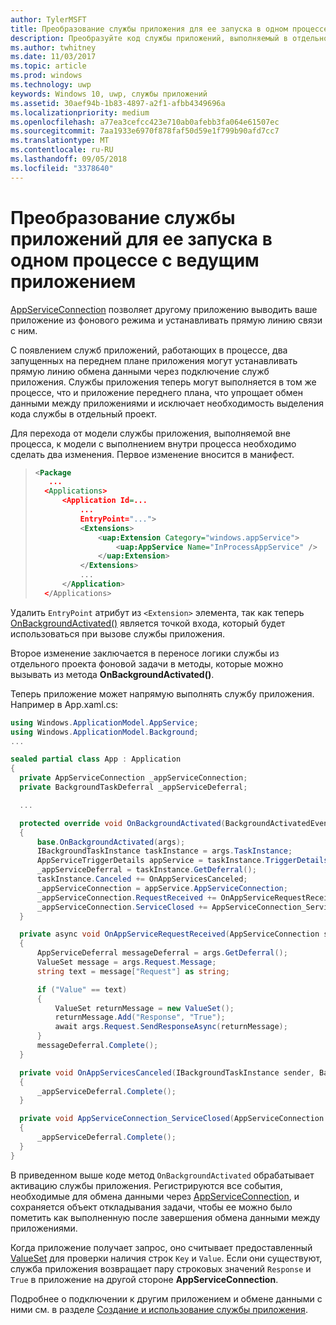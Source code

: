 ```yaml
---
author: TylerMSFT
title: Преобразование службы приложения для ее запуска в одном процессе с основным приложением
description: Преобразуйте код службы приложений, выполняемый в отдельном фоновом процессе, в код, выполняемый в одном процессе с поставщиком службы приложений.
ms.author: twhitney
ms.date: 11/03/2017
ms.topic: article
ms.prod: windows
ms.technology: uwp
keywords: Windows 10, uwp, службы приложений
ms.assetid: 30aef94b-1b83-4897-a2f1-afbb4349696a
ms.localizationpriority: medium
ms.openlocfilehash: a77ea3cefcc423e710ab0afebb3fa064e61507ec
ms.sourcegitcommit: 7aa1933e6970f878faf50d59e1f799b90afd7cc7
ms.translationtype: MT
ms.contentlocale: ru-RU
ms.lasthandoff: 09/05/2018
ms.locfileid: "3378640"
---
```

# <a name="convert-an-app-service-to-run-in-the-same-process-as-its-host-app"></a>Преобразование службы приложений для ее запуска в одном процессе с ведущим приложением

[AppServiceConnection](https://msdn.microsoft.com/library/windows/apps/windows.applicationmodel.appservice.appserviceconnection.aspx) позволяет другому приложению выводить ваше приложение из фонового режима и устанавливать прямую линию связи с ним.

С появлением служб приложений, работающих в процессе, два запущенных на переднем плане приложения могут устанавливать прямую линию обмена данными через подключение служб приложения. Службы приложения теперь могут выполняется в том же процессе, что и приложение переднего плана, что упрощает обмен данными между приложениями и исключает необходимость выделения кода службы в отдельный проект.

Для перехода от модели службы приложения, выполняемой вне процесса, к модели с выполнением внутри процесса необходимо сделать два изменения. Первое изменение вносится в манифест.

> ```xml
> <Package
>    ...
>   <Applications>
>       <Application Id=...
>           ...
>           EntryPoint="...">
>           <Extensions>
>               <uap:Extension Category="windows.appService">
>                   <uap:AppService Name="InProcessAppService" />
>               </uap:Extension>
>           </Extensions>
>           ...
>       </Application>
>   </Applications>
> ```

Удалить `EntryPoint` атрибут из `<Extension>` элемента, так как теперь [OnBackgroundActivated()](https://msdn.microsoft.com/library/windows/apps/windows.ui.xaml.application.onbackgroundactivated.aspx) является точкой входа, который будет использоваться при вызове службы приложения.

Второе изменение заключается в переносе логики службы из отдельного проекта фоновой задачи в методы, которые можно вызывать из метода **OnBackgroundActivated()**.

Теперь приложение может напрямую выполнять службу приложения. Например в App.xaml.cs:

``` cs
using Windows.ApplicationModel.AppService;
using Windows.ApplicationModel.Background;
...

sealed partial class App : Application
{
  private AppServiceConnection _appServiceConnection;
  private BackgroundTaskDeferral _appServiceDeferral;

  ...

  protected override void OnBackgroundActivated(BackgroundActivatedEventArgs args)
  {
      base.OnBackgroundActivated(args);
      IBackgroundTaskInstance taskInstance = args.TaskInstance;
      AppServiceTriggerDetails appService = taskInstance.TriggerDetails as AppServiceTriggerDetails;
      _appServiceDeferral = taskInstance.GetDeferral();
      taskInstance.Canceled += OnAppServicesCanceled;
      _appServiceConnection = appService.AppServiceConnection;
      _appServiceConnection.RequestReceived += OnAppServiceRequestReceived;
      _appServiceConnection.ServiceClosed += AppServiceConnection_ServiceClosed;
  }

  private async void OnAppServiceRequestReceived(AppServiceConnection sender, AppServiceRequestReceivedEventArgs args)
  {
      AppServiceDeferral messageDeferral = args.GetDeferral();
      ValueSet message = args.Request.Message;
      string text = message["Request"] as string;

      if ("Value" == text)
      {
          ValueSet returnMessage = new ValueSet();
          returnMessage.Add("Response", "True");
          await args.Request.SendResponseAsync(returnMessage);
      }
      messageDeferral.Complete();
  }

  private void OnAppServicesCanceled(IBackgroundTaskInstance sender, BackgroundTaskCancellationReason reason)
  {
      _appServiceDeferral.Complete();
  }

  private void AppServiceConnection_ServiceClosed(AppServiceConnection sender, AppServiceClosedEventArgs args)
  {
      _appServiceDeferral.Complete();
  }
}
```

В приведенном выше коде метод `OnBackgroundActivated` обрабатывает активацию службы приложения. Регистрируются все события, необходимые для обмена данными через [AppServiceConnection](https://msdn.microsoft.com/library/windows/apps/windows.applicationmodel.appservice.appserviceconnection.aspx), и сохраняется объект откладывания задачи, чтобы ее можно было пометить как выполненную после завершения обмена данными между приложениями.

Когда приложение получает запрос, оно считывает предоставленный [ValueSet](https://msdn.microsoft.com/library/windows/apps/windows.foundation.collections.valueset.aspx) для проверки наличия строк `Key` и `Value`. Если они существуют, служба приложения возвращает пару строковых значений `Response` и `True` в приложение на другой стороне **AppServiceConnection**.

Подробнее о подключении к другим приложением и обмене данными с ними см. в разделе [Создание и использование службы приложения](https://msdn.microsoft.com/windows/uwp/launch-resume/how-to-create-and-consume-an-app-service?f=255&MSPPError=-2147217396).
